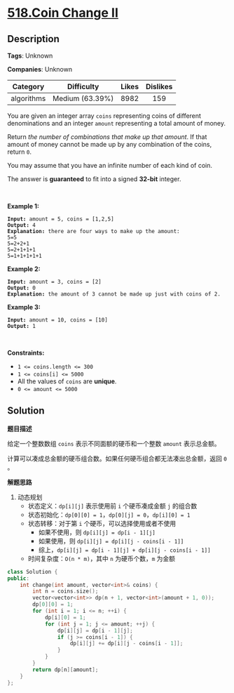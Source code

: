 # [518.Coin Change II](https://leetcode.com/problems/coin-change-ii/description/)

## Description

**Tags**: Unknown

**Companies**: Unknown

|  Category  |   Difficulty    | Likes | Dislikes |
| :--------: | :-------------: | :---: | :------: |
| algorithms | Medium (63.39%) | 8982  |   159    |

<p>You are given an integer array <code>coins</code> representing coins of different denominations and an integer <code>amount</code> representing a total amount of money.</p>
<p>Return <em>the number of combinations that make up that amount</em>. If that amount of money cannot be made up by any combination of the coins, return <code>0</code>.</p>
<p>You may assume that you have an infinite number of each kind of coin.</p>
<p>The answer is <strong>guaranteed</strong> to fit into a signed <strong>32-bit</strong> integer.</p>
<p>&nbsp;</p>
<p><strong class="example">Example 1:</strong></p>
<pre><code><strong>Input:</strong> amount = 5, coins = [1,2,5]
<strong>Output:</strong> 4
<strong>Explanation:</strong> there are four ways to make up the amount:
5=5
5=2+2+1
5=2+1+1+1
5=1+1+1+1+1</code></pre>
<p><strong class="example">Example 2:</strong></p>
<pre><code><strong>Input:</strong> amount = 3, coins = [2]
<strong>Output:</strong> 0
<strong>Explanation:</strong> the amount of 3 cannot be made up just with coins of 2.</code></pre>
<p><strong class="example">Example 3:</strong></p>
<pre><code><strong>Input:</strong> amount = 10, coins = [10]
<strong>Output:</strong> 1</code></pre>
<p>&nbsp;</p>
<p><strong>Constraints:</strong></p>
<ul>
  <li><code>1 &lt;= coins.length &lt;= 300</code></li>
  <li><code>1 &lt;= coins[i] &lt;= 5000</code></li>
  <li>All the values of <code>coins</code> are <strong>unique</strong>.</li>
  <li><code>0 &lt;= amount &lt;= 5000</code></li>
</ul>

## Solution

**题目描述**

给定一个整数数组 `coins` 表示不同面额的硬币和一个整数 `amount` 表示总金额。

计算可以凑成总金额的硬币组合数。如果任何硬币组合都无法凑出总金额，返回 `0` 。

**解题思路**

1. 动态规划
   - 状态定义：`dp[i][j]` 表示使用前 `i` 个硬币凑成金额 `j` 的组合数
   - 状态初始化：`dp[0][0] = 1`，`dp[0][j] = 0`，`dp[i][0] = 1`
   - 状态转移：对于第 `i` 个硬币，可以选择使用或者不使用
     - 如果不使用，则 `dp[i][j] = dp[i - 1][j]`
     - 如果使用，则 `dp[i][j] = dp[i][j - coins[i - 1]]`
     - 综上，`dp[i][j] = dp[i - 1][j] + dp[i][j - coins[i - 1]]`
   - 时间复杂度：`O(n * m)`，其中 `n` 为硬币个数，`m` 为金额

```cpp
class Solution {
public:
    int change(int amount, vector<int>& coins) {
        int n = coins.size();
        vector<vector<int>> dp(n + 1, vector<int>(amount + 1, 0));
        dp[0][0] = 1;
        for (int i = 1; i <= n; ++i) {
            dp[i][0] = 1;
            for (int j = 1; j <= amount; ++j) {
                dp[i][j] = dp[i - 1][j];
                if (j >= coins[i - 1]) {
                    dp[i][j] += dp[i][j - coins[i - 1]];
                }
            }
        }
        return dp[n][amount];
    }
};
```
```
